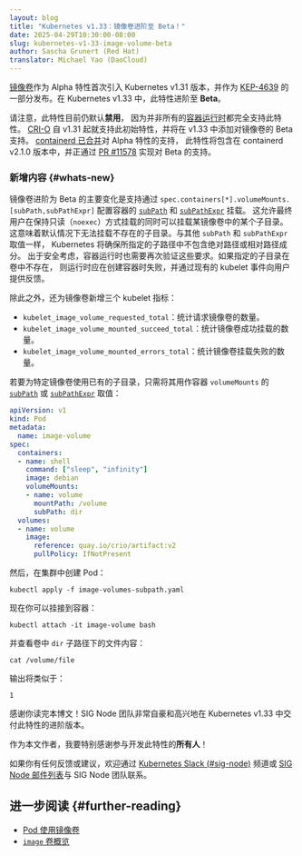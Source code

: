 ```yaml
---
layout: blog
title: "Kubernetes v1.33：镜像卷进阶至 Beta！"
date: 2025-04-29T10:30:00-08:00
slug: kubernetes-v1-33-image-volume-beta
author: Sascha Grunert (Red Hat)
translator: Michael Yao (DaoCloud)
---
```

<!--
layout: blog
title: "Kubernetes v1.33: Image Volumes graduate to beta!"
date: 2025-04-29T10:30:00-08:00
slug: kubernetes-v1-33-image-volume-beta
author: Sascha Grunert (Red Hat)
-->

<!--
[Image Volumes](/blog/2024/08/16/kubernetes-1-31-image-volume-source) were
introduced as an Alpha feature with the Kubernetes v1.31 release as part of
[KEP-4639](https://github.com/kubernetes/enhancements/issues/4639). In Kubernetes v1.33, this feature graduates to **beta**.
-->
[镜像卷](/zh-cn/blog/2024/08/16/kubernetes-1-31-image-volume-source)作为
Alpha 特性首次引入 Kubernetes v1.31 版本，并作为
[KEP-4639](https://github.com/kubernetes/enhancements/issues/4639)
的一部分发布。在 Kubernetes v1.33 中，此特性进阶至 **Beta**。

<!--
Please note that the feature is still _disabled_ by default, because not all
[container runtimes](/docs/setup/production-environment/container-runtimes) have
full support for it. [CRI-O](https://cri-o.io) supports the initial feature since version v1.31 and
will add support for Image Volumes as beta in v1.33.
[containerd merged](https://github.com/containerd/containerd/pull/10579) support
for the alpha feature which will be part of the v2.1.0 release and is working on
beta support as part of [PR #11578](https://github.com/containerd/containerd/pull/11578).
-->
请注意，此特性目前仍默认**禁用**，
因为并非所有的[容器运行时](/zh-cn/docs/setup/production-environment/container-runtimes)都完全支持此特性。
[CRI-O](https://cri-o.io) 自 v1.31 起就支持此初始特性，并将在 v1.33 中添加对镜像卷的 Beta 支持。
[containerd 已合并](https://github.com/containerd/containerd/pull/10579)对 Alpha 特性的支持，
此特性将包含在 containerd v2.1.0 版本中，并正通过
[PR #11578](https://github.com/containerd/containerd/pull/11578) 实现对 Beta 的支持。

<!--
### What's new

The major change for the beta graduation of Image Volumes is the support for
[`subPath`](/docs/concepts/storage/volumes/#using-subpath) and
[`subPathExpr`](/docs/concepts/storage/volumes/#using-subpath-expanded-environment) mounts
for containers via `spec.containers[*].volumeMounts.[subPath,subPathExpr]`. This
allows end-users to mount a certain subdirectory of an image volume, which is
still mounted as readonly (`noexec`). This means that non-existing
subdirectories cannot be mounted by default. As for other `subPath` and
`subPathExpr` values, Kubernetes will ensure that there are no absolute path or
relative path components part of the specified sub path. Container runtimes are
also required to double check those requirements for safety reasons. If a
specified subdirectory does not exist within a volume, then runtimes should fail
on container creation and provide user feedback by using existing kubelet
events.
-->
### 新增内容   {#whats-new}

镜像卷进阶为 Beta 的主要变化是支持通过 `spec.containers[*].volumeMounts.[subPath,subPathExpr]`
配置容器的 [`subPath`](/zh-cn/docs/concepts/storage/volumes/#using-subpath) 和
[`subPathExpr`](/docs/concepts/storage/volumes/#using-subpath-expanded-environment) 挂载。
这允许最终用户在保持只读（`noexec`）方式挂载的同时可以挂载某镜像卷中的某个子目录。
这意味着默认情况下无法挂载不存在的子目录。与其他 `subPath` 和 `subPathExpr` 取值一样，
Kubernetes 将确保所指定的子路径中不包含绝对路径或相对路径成分。
出于安全考虑，容器运行时也需要再次验证这些要求。如果指定的子目录在卷中不存在，
则运行时应在创建容器时失败，并通过现有的 kubelet 事件向用户提供反馈。

<!--
Besides that, there are also three new kubelet metrics available for image volumes:

- `kubelet_image_volume_requested_total`: Outlines the number of requested image volumes.
- `kubelet_image_volume_mounted_succeed_total`: Counts the number of successful image volume mounts.
- `kubelet_image_volume_mounted_errors_total`: Accounts the number of failed image volume mounts.
-->
除此之外，还为镜像卷新增三个 kubelet 指标：

- `kubelet_image_volume_requested_total`：统计请求镜像卷的数量。
- `kubelet_image_volume_mounted_succeed_total`：统计镜像卷成功挂载的数量。
- `kubelet_image_volume_mounted_errors_total`：统计镜像卷挂载失败的数量。

<!--
To use an existing subdirectory for a specific image volume, just use it as
[`subPath`](/docs/concepts/storage/volumes/#using-subpath) (or
[`subPathExpr`](/docs/concepts/storage/volumes/#using-subpath-expanded-environment))
value of the containers `volumeMounts`:
-->
若要为特定镜像卷使用已有的子目录，只需将其用作容器 `volumeMounts` 的
[`subPath`](/zh-cn/docs/concepts/storage/volumes/#using-subpath)
或 [`subPathExpr`](/zh-cn/docs/concepts/storage/volumes/#using-subpath-expanded-environment)
取值：

```yaml
apiVersion: v1
kind: Pod
metadata:
  name: image-volume
spec:
  containers:
  - name: shell
    command: ["sleep", "infinity"]
    image: debian
    volumeMounts:
    - name: volume
      mountPath: /volume
      subPath: dir
  volumes:
  - name: volume
    image:
      reference: quay.io/crio/artifact:v2
      pullPolicy: IfNotPresent
```

<!--
Then, create the pod on your cluster:
-->
然后，在集群中创建 Pod：

```shell
kubectl apply -f image-volumes-subpath.yaml
```

<!--
Now you can attach to the container:
-->
现在你可以挂接到容器：

```shell
kubectl attach -it image-volume bash
```

<!--
And check the content of the file from the `dir` sub path in the volume:
-->
并查看卷中 `dir` 子路径下的文件内容：

```shell
cat /volume/file
```

<!--
The output will be similar to:
-->
输出将类似于：

```none
1
```

<!--
Thank you for reading through the end of this blog post! SIG Node is proud and
happy to deliver this feature graduation as part of Kubernetes v1.33.

As writer of this blog post, I would like to emphasize my special thanks to
**all** involved individuals out there!
-->
感谢你读完本博文！SIG Node 团队非常自豪和高兴地在 Kubernetes v1.33 中交付此特性的进阶版本。

作为本文作者，我要特别感谢参与开发此特性的**所有人**！

<!--
If you would like to provide feedback or suggestions feel free to reach out
to SIG Node using the [Kubernetes Slack (#sig-node)](https://kubernetes.slack.com/messages/sig-node)
channel or the [SIG Node mailing list](https://groups.google.com/g/kubernetes-sig-node).
-->
如果你有任何反馈或建议，欢迎通过
[Kubernetes Slack (#sig-node)](https://kubernetes.slack.com/messages/sig-node)
频道或 [SIG Node 邮件列表](https://groups.google.com/g/kubernetes-sig-node)与 SIG Node 团队联系。

<!--
## Further reading

- [Use an Image Volume With a Pod](/docs/tasks/configure-pod-container/image-volumes)
- [`image` volume overview](/docs/concepts/storage/volumes/#image)
-->
## 进一步阅读   {#further-reading}

- [Pod 使用镜像卷](/zh-cn/docs/tasks/configure-pod-container/image-volumes)
- [`image` 卷概览](/zh-cn/docs/concepts/storage/volumes/#image)
